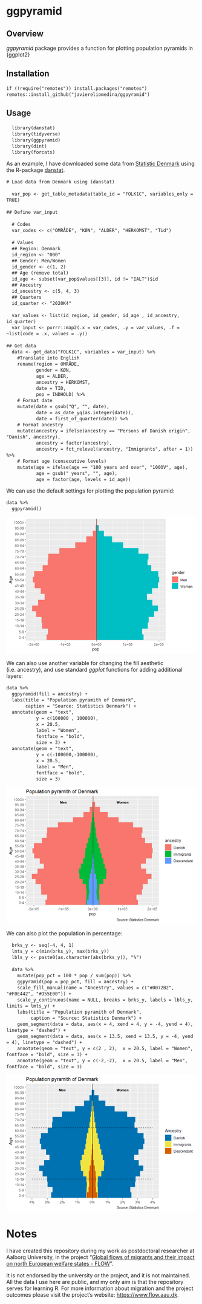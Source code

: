 
ggpyramid
=========

Overview
--------

*ggpyramid* package provides a function for plotting population pyramids
in {ggplot2}

Installation
------------


    if (!require("remotes")) install.packages("remotes")
    remotes::install_github("javiereliomedina/ggpyramid")

Usage
-----


      library(danstat) 
      library(tidyverse)
      library(ggpyramid)
      library(dint)
      library(forcats)

As an example, I have downloaded some data from [Statistic
Denmark](https://www.dst.dk/en) using the R-package
[danstat](https://cran.r-project.org/web/packages/danstat/vignettes/Introduction_to_danstat.html).


    # Load data from Denmark using (danstat) 
      
      var_pop <- get_table_metadata(table_id = "FOLK1C", variables_only = TRUE)

    ## Define var_input

      # Codes
      var_codes <- c("OMRÅDE", "KØN", "ALDER", "HERKOMST", "Tid")
      
      # Values
      ## Region: Denmark
      id_region <- "000"
      ## Gender: Men/Women
      id_gender <- c(1, 2)
      ## Age (remove total)
      id_age <- subset(var_pop$values[[3]], id != "IALT")$id
      ## Ancestry
      id_ancestry <- c(5, 4, 3)
      ## Quarters
      id_quarter <- "2020K4"

      var_values <- list(id_region, id_gender, id_age , id_ancestry, id_quarter)
      var_input <- purrr::map2(.x = var_codes, .y = var_values, .f = ~list(code = .x, values = .y))
        
    ## Get data 
      data <- get_data("FOLK1C", variables = var_input) %>%
        #Translate into English 
        rename(region = OMRÅDE,
               gender = KØN,
               age = ALDER,
               ancestry = HERKOMST,
               date = TID, 
               pop = INDHOLD) %>% 
        # Format date
        mutate(date = gsub("Q", "", date),
               date = as_date_yq(as.integer(date)),
               date = first_of_quarter(date)) %>% 
        # Format ancestry 
        mutate(ancestry = ifelse(ancestry == "Persons of Danish origin", "Danish", ancestry),
               ancestry = factor(ancestry), 
               ancestry = fct_relevel(ancestry, "Immigrants", after = 1)) %>% 
        # Format age (consecutive levels)  
        mutate(age = ifelse(age == "100 years and over", "100OV", age),
               age = gsub(" years", "", age),
               age = factor(age, levels = id_age))

We can use the default settings for plotting the population pyramid:


    data %>% 
      ggpyramid() 

![](man/figures/README-pyramid_gender-1.png)<!-- -->

We can also use another variable for changing the fill aesthetic
(i.e. ancestry), and use standard *ggplot* functions for adding
additional layers:


    data %>% 
      ggpyramid(fill = ancestry) +
      labs(title = "Population pyramith of Denmark",
           caption = "Source: Statistics Denmark") + 
      annotate(geom = "text",
               y = c(100000 , 100000),
               x = 20.5,
               label = "Women",
               fontface = "bold",
               size = 3) +
      annotate(geom = "text",
               y = c(-100000,-100000),
               x = 20.5,
               label = "Men",
               fontface = "bold",
               size = 3)

![](man/figures/README-pyramid_migrs-1.png)<!-- -->

We can also plot the population in percentage:


      brks_y <- seq(-4, 4, 1)
      lmts_y = c(min(brks_y), max(brks_y))
      lbls_y <- paste0(as.character(abs(brks_y)), "%")
      
      data %>% 
        mutate(pop_pct = 100 * pop / sum(pop)) %>% 
        ggpyramid(pop = pop_pct, fill = ancestry) +
        scale_fill_manual(name = "Ancestry", values = c("#0072B2", "#F0E442", "#D55E00")) +
        scale_y_continuous(name = NULL, breaks = brks_y, labels = lbls_y, limits = lmts_y) +
        labs(title = "Population pyramith of Denmark",
             caption = "Source: Statistics Denmark") + 
        geom_segment(data = data, aes(x = 4, xend = 4, y = -4, yend = 4), linetype = "dashed") +
        geom_segment(data = data, aes(x = 13.5, xend = 13.5, y = -4, yend = 4), linetype = "dashed") +
        annotate(geom = "text", y = c(2 , 2),  x = 20.5, label = "Women", fontface = "bold", size = 3) +
        annotate(geom = "text", y = c(-2,-2),  x = 20.5, label = "Men", fontface = "bold", size = 3)

![](man/figures/README-pyramid_percentage-1.png)<!-- -->

Notes
=====

I have created this repository during my work as postdoctoral researcher
at Aalborg University, in the project “[Global flows of migrants and
their impact on north European welfare states -
FLOW](https://www.flow.aau.dk)”.

It is not endorsed by the university or the project, and it is not
maintained. All the data I use here are public, and my only aim is that
the repository serves for learning R. For more information about
migration and the project outcomes please visit the project’s website:
<a href="https://www.flow.aau.dk" class="uri">https://www.flow.aau.dk</a>.
